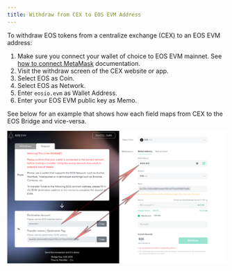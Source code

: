 ```yaml
---
title: Withdraw from CEX to EOS EVM Address
---
```


To withdraw EOS tokens from a centralize exchange (CEX) to an EOS EVM address:

1. Make sure you connect your wallet of choice to EOS EVM mainnet. See [how to connect MetaMask](./10_connect-metamask.md) documentation.
2. Visit the withdraw screen of the CEX website or app.
3. Select EOS as Coin.
4. Select EOS as Network.
5. Enter `eosio.evm` as Wallet Address.
6. Enter your EOS EVM public key as Memo.

See below for an example that shows how each field maps from CEX to the EOS Bridge and vice-versa.

![EOS EVM Token Flow](./resources/EOS-EVM_withdraw_from_CEX_to_wallet.png)
